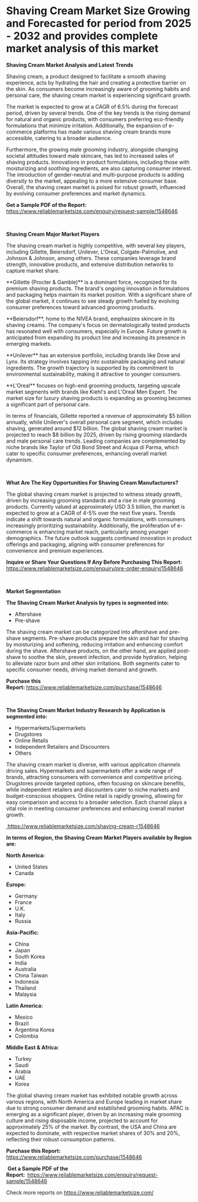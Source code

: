 <p><h1>Shaving Cream Market Size Growing and Forecasted for period from 2025 - 2032 and provides complete market analysis of this market</h1></p><p><strong>Shaving Cream Market Analysis and Latest Trends</strong></p>
<p><p>Shaving cream, a product designed to facilitate a smooth shaving experience, acts by hydrating the hair and creating a protective barrier on the skin. As consumers become increasingly aware of grooming habits and personal care, the shaving cream market is experiencing significant growth. </p><p>The market is expected to grow at a CAGR of 6.5% during the forecast period, driven by several trends. One of the key trends is the rising demand for natural and organic products, with consumers preferring eco-friendly formulations that minimize irritation. Additionally, the expansion of e-commerce platforms has made various shaving cream brands more accessible, catering to a broader audience. </p><p>Furthermore, the growing male grooming industry, alongside changing societal attitudes toward male skincare, has led to increased sales of shaving products. Innovations in product formulations, including those with moisturizing and soothing ingredients, are also capturing consumer interest. The introduction of gender-neutral and multi-purpose products is adding diversity to the market, appealing to a more extensive consumer base. Overall, the shaving cream market is poised for robust growth, influenced by evolving consumer preferences and market dynamics.</p></p>
<p><strong>Get a Sample PDF of the Report:&nbsp;</strong> <a href="https://www.reliablemarketsize.com/enquiry/request-sample/1548646?utm_campaign=3199&utm_medium=2&utm_source=Github&utm_content=ia&utm_term=05042025&utm_id=shaving-cream">https://www.reliablemarketsize.com/enquiry/request-sample/1548646</a></p>
<p>&nbsp;</p>
<p><strong>Shaving Cream Major Market Players</strong></p>
<p><p>The shaving cream market is highly competitive, with several key players, including Gillette, Beiersdorf, Unilever, L'Oreal, Colgate-Palmolive, and Johnson & Johnson, among others. These companies leverage brand strength, innovative products, and extensive distribution networks to capture market share.</p><p>**Gillette (Procter & Gamble)** is a dominant force, recognized for its premium shaving products. The brand's ongoing innovation in formulations and packaging helps maintain its market position. With a significant share of the global market, it continues to see steady growth fueled by evolving consumer preferences toward advanced grooming products.</p><p>**Beiersdorf**, home to the NIVEA brand, emphasizes skincare in its shaving creams. The company's focus on dermatologically tested products has resonated well with consumers, especially in Europe. Future growth is anticipated from expanding its product line and increasing its presence in emerging markets.</p><p>**Unilever** has an extensive portfolio, including brands like Dove and Lynx. Its strategy involves tapping into sustainable packaging and natural ingredients. The growth trajectory is supported by its commitment to environmental sustainability, making it attractive to younger consumers.</p><p>**L'Oreal** focuses on high-end grooming products, targeting upscale market segments with brands like Kiehl's and L'Oreal Men Expert. The market size for luxury shaving products is expanding as grooming becomes a significant part of personal care.</p><p>In terms of financials, Gillette reported a revenue of approximately $5 billion annually, while Unilever's overall personal care segment, which includes shaving, generated around $12 billion. The global shaving cream market is projected to reach $8 billion by 2025, driven by rising grooming standards and male personal care trends. Leading companies are complemented by niche brands like Taylor of Old Bond Street and Acqua di Parma, which cater to specific consumer preferences, enhancing overall market dynamism.</p></p>
<p>&nbsp;</p>
<p><strong>What Are The Key Opportunities For Shaving Cream Manufacturers?</strong></p>
<p><p>The global shaving cream market is projected to witness steady growth, driven by increasing grooming standards and a rise in male grooming products. Currently valued at approximately USD 3.5 billion, the market is expected to grow at a CAGR of 4-5% over the next five years. Trends indicate a shift towards natural and organic formulations, with consumers increasingly prioritizing sustainability. Additionally, the proliferation of e-commerce is enhancing market reach, particularly among younger demographics. The future outlook suggests continued innovation in product offerings and packaging, aligning with consumer preferences for convenience and premium experiences.</p></p>
<p><strong>Inquire or Share Your Questions If Any Before Purchasing This Report:</strong> <a href="https://www.reliablemarketsize.com/enquiry/pre-order-enquiry/1548646?utm_campaign=3199&utm_medium=2&utm_source=Github&utm_content=ia&utm_term=05042025&utm_id=shaving-cream">https://www.reliablemarketsize.com/enquiry/pre-order-enquiry/1548646</a></p>
<p>&nbsp;</p>
<p><strong>Market Segmentation</strong></p>
<p><strong>The Shaving Cream Market Analysis by types is segmented into:</strong></p>
<p><ul><li>Aftershave</li><li>Pre-shave</li></ul></p>
<p><p>The shaving cream market can be categorized into aftershave and pre-shave segments. Pre-shave products prepare the skin and hair for shaving by moisturizing and softening, reducing irritation and enhancing comfort during the shave. Aftershave products, on the other hand, are applied post-shave to soothe the skin, prevent infection, and provide hydration, helping to alleviate razor burn and other skin irritations. Both segments cater to specific consumer needs, driving market demand and growth.</p></p>
<p><strong>Purchase this Report:&nbsp;</strong><a href="https://www.reliablemarketsize.com/purchase/1548646?utm_campaign=3199&utm_medium=2&utm_source=Github&utm_content=ia&utm_term=05042025&utm_id=shaving-cream">https://www.reliablemarketsize.com/purchase/1548646</a></p>
<p>&nbsp;</p>
<p><strong>The Shaving Cream Market Industry Research by Application is segmented into:</strong></p>
<p><ul><li>Hypermarkets/Supermarkets</li><li>Drugstores</li><li>Online Retails</li><li>Independent Retailers and Discounters</li><li>Others</li></ul></p>
<p><p>The shaving cream market is diverse, with various application channels driving sales. Hypermarkets and supermarkets offer a wide range of brands, attracting consumers with convenience and competitive pricing. Drugstores provide targeted options, often focusing on skincare benefits, while independent retailers and discounters cater to niche markets and budget-conscious shoppers. Online retail is rapidly growing, allowing for easy comparison and access to a broader selection. Each channel plays a vital role in meeting consumer preferences and enhancing overall market growth.</p></p>
<p><a href="https://www.reliablemarketsize.com/shaving-cream-r1548646?utm_campaign=3199&utm_medium=2&utm_source=Github&utm_content=ia&utm_term=05042025&utm_id=shaving-cream">&nbsp;https://www.reliablemarketsize.com/shaving-cream-r1548646</a></p>
<p><strong>In terms of Region, the Shaving Cream Market Players available by Region are:</strong></p>
<p>
    <p> <strong> North America: </strong>
        <ul>
            <li>United States</li>
            <li>Canada</li>
        </ul>
        </p> 
    <p> <strong> Europe: </strong>
        <ul>
            <li>Germany</li>
            <li>France</li>
            <li>U.K.</li>
            <li>Italy</li>
            <li>Russia</li>
        </ul>
        </p> 
    <p> <strong> Asia-Pacific: </strong>
        <ul>
            <li>China</li>
            <li>Japan</li>
            <li>South Korea</li>
            <li>India</li>
            <li>Australia</li>
            <li>China Taiwan</li>
            <li>Indonesia</li>
            <li>Thailand</li>
            <li>Malaysia</li>
        </ul>
        </p> 
    <p> <strong> Latin America: </strong>
        <ul>
            <li>Mexico</li>
            <li>Brazil</li>
            <li>Argentina Korea</li>
            <li>Colombia</li>
        </ul>
        </p> 
    <p> <strong> Middle East & Africa: </strong>
        <ul>
            <li>Turkey</li>
            <li>Saudi</li>
            <li>Arabia</li>
            <li>UAE</li>
            <li>Korea</li>
        </ul>
    </p>
    </p>
<p><p>The global shaving cream market has exhibited notable growth across various regions, with North America and Europe leading in market share due to strong consumer demand and established grooming habits. APAC is emerging as a significant player, driven by an increasing male grooming culture and rising disposable income, projected to account for approximately 25% of the market. By contrast, the USA and China are expected to dominate, with respective market shares of 30% and 20%, reflecting their robust consumption patterns.</p></p>
<p><strong>Purchase this Report: </strong><a href="https://www.reliablemarketsize.com/purchase/1548646?utm_campaign=3199&utm_medium=2&utm_source=Github&utm_content=ia&utm_term=05042025&utm_id=shaving-cream">https://www.reliablemarketsize.com/purchase/1548646</a></p>
<p>&nbsp;<strong>Get a Sample PDF of the Report:&nbsp;&nbsp;</strong><a href="https://www.reliablemarketsize.com/enquiry/request-sample/1548646?utm_campaign=3199&utm_medium=2&utm_source=Github&utm_content=ia&utm_term=05042025&utm_id=shaving-cream">https://www.reliablemarketsize.com/enquiry/request-sample/1548646</a></p>
<p><strong></strong></p>
<p>Check more reports on <a href="https://www.reliablemarketsize.com/?utm_campaign=3199&utm_medium=2&utm_source=Github&utm_content=ia&utm_term=05042025&utm_id=shaving-cream">https://www.reliablemarketsize.com/</a></p>